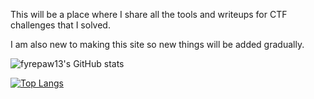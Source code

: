 This will be a place where I share all the tools and writeups for CTF challenges that I solved. 

I am also new to making this site so new things will be added gradually.

![fyrepaw13's GitHub stats](https://github-readme-stats.vercel.app/api?username=fyrepaw13&show_icons=true&theme=radical) 

[![Top Langs](https://github-readme-stats.vercel.app/api/top-langs/?username=fyrepaw13&layout=donut-vertical)](https://github.com/anuraghazra/github-readme-stats)

